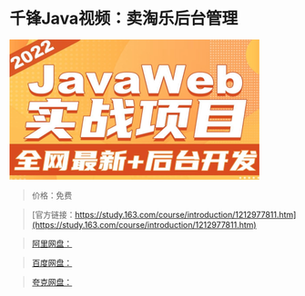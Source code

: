 # 千锋Java视频：卖淘乐后台管理

![img](../../../assets/study163/free/55762a009d3545a9af3c2da3c6297ec7.png)

> 价格：免费

> [官方链接：https://study.163.com/course/introduction/1212977811.htm](https://study.163.com/course/introduction/1212977811.htm)

> [阿里网盘：]()

> [百度网盘：]()

> [夸克网盘：]()
